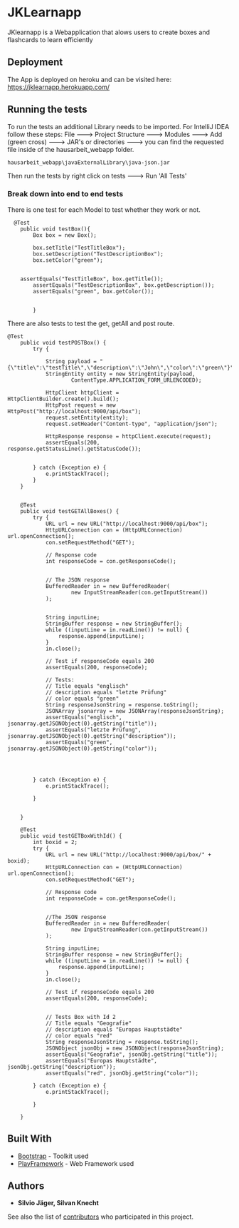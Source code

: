 # JKLearnapp

JKlearnapp is a Webapplication that alows users to create boxes and flashcards to learn efficiently

## Deployment

The App is deployed on heroku and can be visited here: https://jklearnapp.herokuapp.com/

## Running the tests

To run the tests an additional Library needs to be imported. For IntelliJ IDEA follow these steps:
File ---> Project Structure ---> Modules ---> Add (green cross) ---> JAR's or directories ---> you can find the requested file inside of the hausarbeit_webapp folder.
```
hausarbeit_webapp\javaExternalLibrary\java-json.jar
```
Then run the tests by right click on tests ---> Run 'All Tests'

### Break down into end to end tests

There is one test for each Model to test whether they work or not.

```
  @Test
    public void testBox(){
        Box box = new Box();

        box.setTitle("TestTitleBox");
        box.setDescription("TestDescriptionBox");
        box.setColor("green");


    assertEquals("TestTitleBox", box.getTitle());
        assertEquals("TestDescriptionBox", box.getDescription());
        assertEquals("green", box.getColor());


        }
```

There are also tests to test the get, getAll and post route. 

```
@Test
    public void testPOSTBox() {
        try {

            String payload = "{\"title\":\"testTitle\",\"description\":\"John\",\"color\":\"green\"}";
            StringEntity entity = new StringEntity(payload,
                    ContentType.APPLICATION_FORM_URLENCODED);

            HttpClient httpClient = HttpClientBuilder.create().build();
            HttpPost request = new HttpPost("http://localhost:9000/api/box");
            request.setEntity(entity);
            request.setHeader("Content-type", "application/json");

            HttpResponse response = httpClient.execute(request);
            assertEquals(200, response.getStatusLine().getStatusCode());


        } catch (Exception e) {
            e.printStackTrace();
        }
    }


    @Test
    public void testGETAllBoxes() {
        try {
            URL url = new URL("http://localhost:9000/api/box");
            HttpURLConnection con = (HttpURLConnection) url.openConnection();
            con.setRequestMethod("GET");

            // Response code
            int responseCode = con.getResponseCode();


            // The JSON response
            BufferedReader in = new BufferedReader(
                    new InputStreamReader(con.getInputStream())
            );


            String inputLine;
            StringBuffer response = new StringBuffer();
            while ((inputLine = in.readLine()) != null) {
                response.append(inputLine);
            }
            in.close();

            // Test if responseCode equals 200
            assertEquals(200, responseCode);

            // Tests:
            // Title equals "englisch"
            // description equals "letzte Prüfung"
            // color equals "green"
            String responseJsonString = response.toString();
            JSONArray jsonarray = new JSONArray(responseJsonString);
            assertEquals("englisch", jsonarray.getJSONObject(0).getString("title"));
            assertEquals("letzte Prüfung", jsonarray.getJSONObject(0).getString("description"));
            assertEquals("green", jsonarray.getJSONObject(0).getString("color"));




        } catch (Exception e) {
            e.printStackTrace();

        }


    }

    @Test
    public void testGETBoxWithId() {
        int boxid = 2;
        try {
            URL url = new URL("http://localhost:9000/api/box/" + boxid);
            HttpURLConnection con = (HttpURLConnection) url.openConnection();
            con.setRequestMethod("GET");

            // Response code
            int responseCode = con.getResponseCode();


            //The JSON response
            BufferedReader in = new BufferedReader(
                    new InputStreamReader(con.getInputStream())
            );

            String inputLine;
            StringBuffer response = new StringBuffer();
            while ((inputLine = in.readLine()) != null) {
                response.append(inputLine);
            }
            in.close();

            // Test if responseCode equals 200
            assertEquals(200, responseCode);


            // Tests Box with Id 2
            // Title equals "Geografie"
            // description equals "Europas Hauptstädte"
            // color equals "red"
            String responseJsonString = response.toString();
            JSONObject jsonObj = new JSONObject(responseJsonString);
            assertEquals("Geografie", jsonObj.getString("title"));
            assertEquals("Europas Hauptstädte", jsonObj.getString("description"));
            assertEquals("red", jsonObj.getString("color"));

        } catch (Exception e) {
            e.printStackTrace();

        }

    }
```


## Built With

* [Bootstrap](https://getbootstrap.com/) - Toolkit used
* [PlayFramework](https://www.playframework.com/) - Web Framework used


## Authors

* **Silvio Jäger, Silvan Knecht** 

See also the list of [contributors](https://github.com/enjoymrban/hausarbeit_webapp/contributors) who participated in this project.

